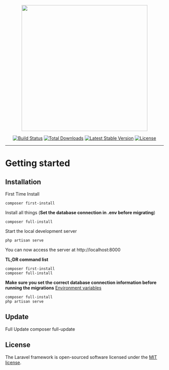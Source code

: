 <p align="center"><img src="https://res.cloudinary.com/dtfbvvkyp/image/upload/v1566331377/laravel-logolockup-cmyk-red.svg" width="400"></p>

<p align="center">
<a href="https://travis-ci.org/laravel/framework"><img src="https://travis-ci.org/laravel/framework.svg" alt="Build Status"></a>
<a href="https://packagist.org/packages/laravel/framework"><img src="https://poser.pugx.org/laravel/framework/d/total.svg" alt="Total Downloads"></a>
<a href="https://packagist.org/packages/laravel/framework"><img src="https://poser.pugx.org/laravel/framework/v/stable.svg" alt="Latest Stable Version"></a>
<a href="https://packagist.org/packages/laravel/framework"><img src="https://poser.pugx.org/laravel/framework/license.svg" alt="License"></a>
</p>

----------

# Getting started

## Installation

First Time Install

    composer first-install

Install all things (**Set the database connection in .env before migrating**)

    composer full-install

Start the local development server

    php artisan serve

You can now access the server at http://localhost:8000

**TL;DR command list**

    composer first-install
    composer full-install
    
**Make sure you set the correct database connection information before running the migrations** [Environment variables](#environment-variables)

    composer full-install
    php artisan serve

## Update

Full Update
    composer full-update
    
## License

The Laravel framework is open-sourced software licensed under the [MIT license](https://opensource.org/licenses/MIT).
